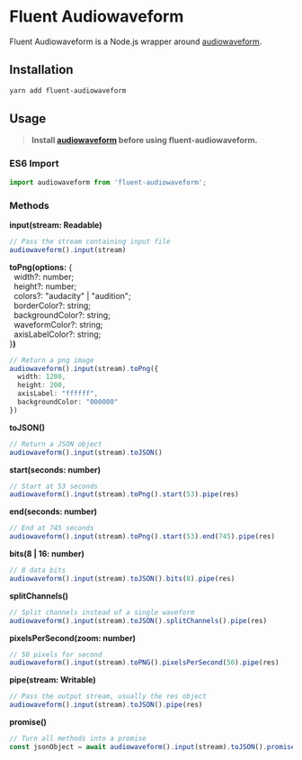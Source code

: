 # Fluent Audiowaveform
Fluent Audiowaveform is a Node.js wrapper around [audiowaveform](https://github.com/bbc/audiowaveform).

## Installation
```sh
yarn add fluent-audiowaveform
```

## Usage
>**Install [audiowaveform](https://github.com/bbc/audiowaveform) before using fluent-audiowaveform.**
### ES6 Import
```typescript
import audiowaveform from 'fluent-audiowaveform';
```

### Methods
**input(stream: Readable)**
```typescript
// Pass the stream containing input file
audiowaveform().input(stream)
```
**toPng(options:** {\
&nbsp;&nbsp;width?: number;\
&nbsp;&nbsp;height?: number;\
&nbsp;&nbsp;colors?: "audacity" | "audition";\
&nbsp;&nbsp;borderColor?: string;\
&nbsp;&nbsp;backgroundColor?: string;\
&nbsp;&nbsp;waveformColor?: string;\
&nbsp;&nbsp;axisLabelColor?: string;\
}**)**
```typescript
// Return a png image
audiowaveform().input(stream).toPng({
  width: 1200,
  height: 200,
  axisLabel: "ffffff",
  backgroundColor: "000000"
})
```
**toJSON()**
```typescript
// Return a JSON object
audiowaveform().input(stream).toJSON()
```
**start(seconds: number)**
```typescript
// Start at 53 seconds
audiowaveform().input(stream).toPng().start(53).pipe(res)
```
**end(seconds: number)**
```typescript
// End at 745 seconds
audiowaveform().input(stream).toPng().start(53).end(745).pipe(res)
```
**bits(8 | 16: number)**
 ```typescript
// 8 data bits
audiowaveform().input(stream).toJSON().bits(8).pipe(res)
```
**splitChannels()**
 ```typescript
// Split channels instead of a single waveform
audiowaveform().input(stream).toJSON().splitChannels().pipe(res)
```
**pixelsPerSecond(zoom: number)**
 ```typescript
// 50 pixels for second
audiowaveform().input(stream).toPNG().pixelsPerSecond(50).pipe(res)
```
**pipe(stream: Writable)**
```typescript
// Pass the output stream, usually the res object
audiowaveform().input(stream).toJSON().pipe(res)
```
**promise()**
```typescript
// Turn all methods into a promise
const jsonObject = await audiowaveform().input(stream).toJSON().promise()
```
